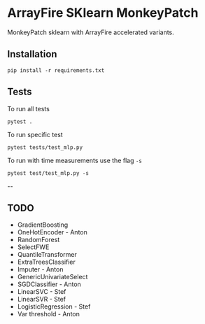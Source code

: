 # ArrayFire SKlearn MonkeyPatch

MonkeyPatch sklearn with ArrayFire accelerated variants.

## Installation

```console
pip install -r requirements.txt
```

## Tests

To run all tests

```console
pytest .
```

To run specific test

```console
pytest tests/test_mlp.py
```

To run with time measurements use the flag `-s`

```console
pytest test/test_mlp.py -s
```

--

## TODO

- GradientBoosting
- OneHotEncoder  - Anton
- RandomForest
- SelectFWE
- QuantileTransformer
- ExtraTreesClassifier
- Imputer  - Anton
- GenericUnivariateSelect
- SGDClassifier  - Anton
- LinearSVC  - Stef
- LinearSVR  - Stef
- LogisticRegression  - Stef
- Var threshold  - Anton

